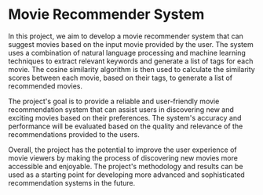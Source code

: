 # Movie Recommender System
In this project, we aim to develop a movie recommender system that can suggest movies based on the input movie provided by the user. The system uses a combination of natural language processing and machine learning techniques to extract relevant keywords and generate a list of tags for each movie. The cosine similarity algorithm is then used to calculate the similarity scores between each movie, based on their tags, to generate a list of recommended movies. 
 
The project's goal is to provide a reliable and user-friendly movie recommendation system that can assist users in discovering new and exciting movies based on their preferences. The system's accuracy and performance will be evaluated based on the quality and relevance of the recommendations provided to the users. 
 
Overall, the project has the potential to improve the user experience of movie viewers by making the process of discovering new movies more accessible and enjoyable. The project's methodology and results can be used as a starting point for developing more advanced and sophisticated recommendation systems in the future. 
